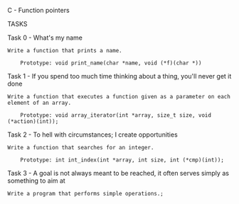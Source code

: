 C - Function pointers

TASKS

Task 0 - What's my name

	Write a function that prints a name.

		Prototype: void print_name(char *name, void (*f)(char *))

Task 1 - If you spend too much time thinking about a thing, you'll never get it done

	Write a function that executes a function given as a parameter on each element of an array.

		Prototype: void array_iterator(int *array, size_t size, void (*action)(int));

Task 2 - To hell with circumstances; I create opportunities

	Write a function that searches for an integer.

		Prototype: int int_index(int *array, int size, int (*cmp)(int));

Task 3 - A goal is not always meant to be reached, it often serves simply as something to aim at

	Write a program that performs simple operations.;
